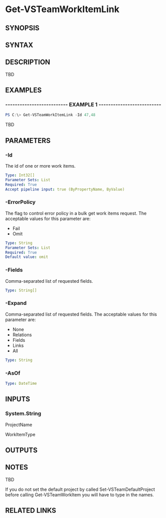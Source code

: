 <!-- #include "./common/header.md" -->

# Get-VSTeamWorkItemLink

## SYNOPSIS

<!-- #include "./synopsis/Get-VSTeamWorkItemLink.md" -->

## SYNTAX

## DESCRIPTION

TBD

## EXAMPLES

### -------------------------- EXAMPLE 1 --------------------------

```PowerShell
PS C:\> Get-VSTeamWorkItemLink -Id 47,48
```

TBD

## PARAMETERS

### -Id

The id of one or more work items.

```yaml
Type: Int32[]
Parameter Sets: List
Required: True
Accept pipeline input: true (ByPropertyName, ByValue)
```

### -ErrorPolicy

The flag to control error policy in a bulk get work items request.  The acceptable values for this parameter are:

- Fail
- Omit

```yaml
Type: String
Parameter Sets: List
Required: True
Default value: omit
```

### -Fields

Comma-separated list of requested fields.

```yaml
Type: String[]
```

### -Expand

Comma-separated list of requested fields.  The acceptable values for this parameter are:

- None
- Relations
- Fields
- Links
- All

```yaml
Type: String
```

### -AsOf

```yaml
Type: DateTime
```

## INPUTS

### System.String

ProjectName

WorkItemType

## OUTPUTS

## NOTES

TBD

If you do not set the default project by called Set-VSTeamDefaultProject before calling Get-VSTeamWorkItem you will have to type in the names.

## RELATED LINKS
